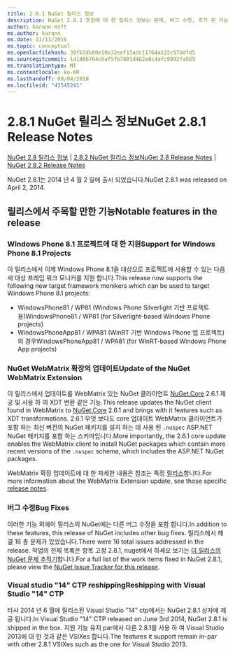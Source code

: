 ```yaml
---
title: 2.8.1 NuGet 릴리스 정보
description: NuGet 2.8.1 포함에 대 한 릴리스 정보는 문제, 버그 수정, 추가 된 기능 및 Dcr 알려져 있습니다.
author: karann-msft
ms.author: karann
ms.date: 11/11/2016
ms.topic: conceptual
ms.openlocfilehash: 39fb7db00e18e32eef15adc11764a122c97ddfd5
ms.sourcegitcommit: 1d1406764c6af5fb7801d462e0c4afc9092fa569
ms.translationtype: MT
ms.contentlocale: ko-KR
ms.lasthandoff: 09/04/2018
ms.locfileid: "43545241"
---
```

# <a name="nuget-281-release-notes"></a><span data-ttu-id="7785c-103">2.8.1 NuGet 릴리스 정보</span><span class="sxs-lookup"><span data-stu-id="7785c-103">NuGet 2.8.1 Release Notes</span></span>

<span data-ttu-id="7785c-104">[NuGet 2.8 릴리스 정보](../release-notes/nuget-2.8.md) | [2.8.2 NuGet 릴리스 정보](../release-notes/nuget-2.8.2.md)</span><span class="sxs-lookup"><span data-stu-id="7785c-104">[NuGet 2.8 Release Notes](../release-notes/nuget-2.8.md) | [NuGet 2.8.2 Release Notes](../release-notes/nuget-2.8.2.md)</span></span>

<span data-ttu-id="7785c-105">NuGet 2.8.1는 2014 년 4 월 2 일에 출시 되었습니다.</span><span class="sxs-lookup"><span data-stu-id="7785c-105">NuGet 2.8.1 was released on April 2, 2014.</span></span>

## <a name="notable-features-in-the-release"></a><span data-ttu-id="7785c-106">릴리스에서 주목할 만한 기능</span><span class="sxs-lookup"><span data-stu-id="7785c-106">Notable features in the release</span></span>

### <a name="support-for-windows-phone-81-projects"></a><span data-ttu-id="7785c-107">Windows Phone 8.1 프로젝트에 대 한 지원</span><span class="sxs-lookup"><span data-stu-id="7785c-107">Support for Windows Phone 8.1 Projects</span></span>
<span data-ttu-id="7785c-108">이 릴리스에서 이제 Windows Phone 8.1을 대상으로 프로젝트에 사용할 수 있는 다음 새 대상 프레임 워크 모니커를 지원 합니다.</span><span class="sxs-lookup"><span data-stu-id="7785c-108">This release now supports the following new target framework monikers which can be used to target Windows Phone 8.1 projects:</span></span>

* <span data-ttu-id="7785c-109">WindowsPhone81 / WP81 (Windows Phone Silverlight 기반 프로젝트용)</span><span class="sxs-lookup"><span data-stu-id="7785c-109">WindowsPhone81 / WP81 (for Silverlight-based Windows Phone projects)</span></span>
* <span data-ttu-id="7785c-110">WindowsPhoneApp81 / WPA81 (WinRT 기반 Windows Phone 앱 프로젝트)의 경우</span><span class="sxs-lookup"><span data-stu-id="7785c-110">WindowsPhoneApp81 / WPA81 (for WinRT-based Windows Phone App projects)</span></span>

### <a name="update-of-the-nuget-webmatrix-extension"></a><span data-ttu-id="7785c-111">NuGet WebMatrix 확장의 업데이트</span><span class="sxs-lookup"><span data-stu-id="7785c-111">Update of the NuGet WebMatrix Extension</span></span>
<span data-ttu-id="7785c-112">이 릴리스에서 업데이트를 WebMatrix 있는 NuGet 클라이언트 [NuGet.Core](https://www.nuget.org/packages/Nuget.Core/2.6.1) 2.6.1 제공 및 사용 하 여 XDT 변환 같은 기능.</span><span class="sxs-lookup"><span data-stu-id="7785c-112">This release updates the NuGet client found in WebMatrix to [NuGet.Core](https://www.nuget.org/packages/Nuget.Core/2.6.1) 2.6.1 and brings with it features such as XDT transformations.</span></span> <span data-ttu-id="7785c-113">2.6.1 무엇 보다도 core 업데이트 WebMatrix 클라이언트가 포함 하는 최신 버전의 NuGet 패키지를 설치 하는 데 사용 된 `.nuspec` ASP.NET NuGet 패키지를 포함 하는 스키마입니다.</span><span class="sxs-lookup"><span data-stu-id="7785c-113">More importantly, the 2.6.1 core update enables the WebMatrix client to install NuGet packages which contain more recent versions of the `.nuspec` schema, which includes the ASP.NET NuGet packages.</span></span>

<span data-ttu-id="7785c-114">WebMatrix 확장 업데이트에 대 한 자세한 내용은 참조는 특정 [릴리스](../release-notes/nuget-2.6.1-for-WebMatrix.md)합니다.</span><span class="sxs-lookup"><span data-stu-id="7785c-114">For more information about the WebMatrix Extension update, see those specific [release notes](../release-notes/nuget-2.6.1-for-WebMatrix.md).</span></span>

### <a name="bug-fixes"></a><span data-ttu-id="7785c-115">버그 수정</span><span class="sxs-lookup"><span data-stu-id="7785c-115">Bug Fixes</span></span>
<span data-ttu-id="7785c-116">이러한 기능 외에이 릴리스의 NuGet에는 다른 버그 수정을 포함 합니다.</span><span class="sxs-lookup"><span data-stu-id="7785c-116">In addition to these features, this release of NuGet includes other bug fixes.</span></span> <span data-ttu-id="7785c-117">릴리스에서 해결 16 총 문제가 있었습니다.</span><span class="sxs-lookup"><span data-stu-id="7785c-117">There were 16 total issues addressed in the release.</span></span> <span data-ttu-id="7785c-118">작업의 전체 목록은 항목 고정 2.8.1, nuget에서 하세요 보기는 [이 릴리스의 NuGet 문제 추적기](https://nuget.codeplex.com/workitem/list/advanced?keyword=&status=All&type=All&priority=All&release=NuGet%202.8.1&assignedTo=All&component=All&sortField=LastUpdatedDate&sortDirection=Descending&page=0&reasonClosed=All)합니다.</span><span class="sxs-lookup"><span data-stu-id="7785c-118">For a full list of the work items fixed in NuGet 2.8.1, please view the [NuGet Issue Tracker for this release](https://nuget.codeplex.com/workitem/list/advanced?keyword=&status=All&type=All&priority=All&release=NuGet%202.8.1&assignedTo=All&component=All&sortField=LastUpdatedDate&sortDirection=Descending&page=0&reasonClosed=All).</span></span>

### <a name="reshipping-with-visual-studio-14-ctp"></a><span data-ttu-id="7785c-119">Visual studio "14" CTP reshipping</span><span class="sxs-lookup"><span data-stu-id="7785c-119">Reshipping with Visual Studio "14" CTP</span></span>
<span data-ttu-id="7785c-120">타사 2014 년 6 월에 릴리스된 Visual Studio "14" ctp에서는 NuGet 2.8.1 상자에 제공 됩니다.</span><span class="sxs-lookup"><span data-stu-id="7785c-120">In Visual Studio "14" CTP released on June 3rd 2014, NuGet 2.8.1 is shipped in the box.</span></span> <span data-ttu-id="7785c-121">지원 기능 유지 par에서 다른 2.8.1를 사용 하 여 Visual Studio 2013에 대 한 것과 같은 VSIXes 합니다.</span><span class="sxs-lookup"><span data-stu-id="7785c-121">The features it support remain in-par with other 2.8.1 VSIXes such as the one for Visual Studio 2013.</span></span>
